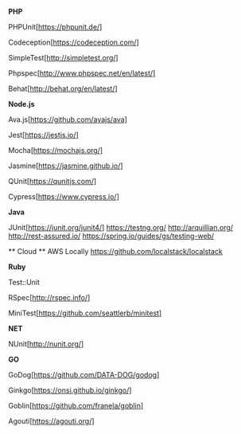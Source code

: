 **PHP**

PHPUnit[https://phpunit.de/]

Codeception[https://codeception.com/]

SimpleTest[http://simpletest.org/]

Phpspec[http://www.phpspec.net/en/latest/]

Behat[http://behat.org/en/latest/]


**Node.js**

Ava.js[https://github.com/avajs/ava]

Jest[https://jestjs.io/]

Mocha[https://mochajs.org/]

Jasmine[https://jasmine.github.io/]

QUnit[https://qunitjs.com/]

Cypress[https://www.cypress.io/]


**Java**

JUnit[https://junit.org/junit4/]
https://testng.org/
http://arquillian.org/
http://rest-assured.io/
https://spring.io/guides/gs/testing-web/

** Cloud **
AWS Locally https://github.com/localstack/localstack



**Ruby**

Test::Unit

RSpec[http://rspec.info/]

MiniTest[https://github.com/seattlerb/minitest]


**NET**

NUnit[http://nunit.org/]

**GO**

GoDog[https://github.com/DATA-DOG/godog]

Ginkgo[https://onsi.github.io/ginkgo/]

Goblin[https://github.com/franela/goblin] 

Agouti[https://agouti.org/]
